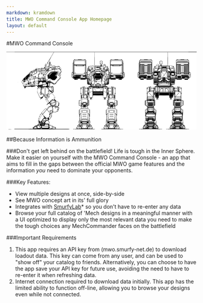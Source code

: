 ```yaml
---
markdown: kramdown
title: MWO Command Console App Homepage
layout: default
---
```


#MWO Command Console

![Catapult Orthographic Concept](/images/catapult-ortho-concept.jpg)

##Because Information is Ammunition

###Don't get left behind on the battlefield!
Life is tough in the Inner Sphere. Make it easier on yourself with the MWO Command Console - an app that aims to fill in the gaps between the official MWO game features and the information *you* need to dominate your opponents.

###Key Features:
* View multiple designs at once, side-by-side
* See MWO concept art in its' full glory
* Integrates with [SmurfyLab](http://mwo.smurfy-net.de)* so you don't have to re-enter any data
* Browse your full catalog of 'Mech designs in a meaningful manner with a UI optimized to display only the most relevant data you need to make the tough choices any MechCommander faces on the battlefield

###Important Requirements
1. This app requires an API key from (mwo.smurfy-net.de) to download loadout data. This key can come from any user, and can be used to "show off" your catalog to friends. Alternatively, you can choose to have the app save your API key for future use, avoiding the need to have to re-enter it when refreshing data.
2. Internet connection required to download data initially. This app has the limited ability to function off-line, allowing you to browse your designs even while not connected.









